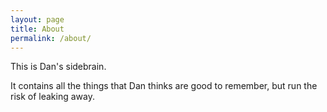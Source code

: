 ```yaml
---
layout: page
title: About
permalink: /about/
---
```


This is Dan's sidebrain.

It contains all the things that Dan thinks are good to remember, but run the risk of leaking away.
